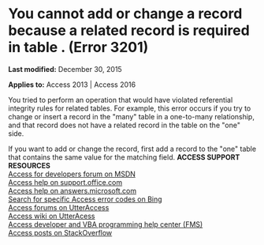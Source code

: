 
# You cannot add or change a record because a related record is required in table <name>. (Error 3201)

 **Last modified:** December 30, 2015

**Applies to:** Access 2013 | Access 2016

You tried to perform an operation that would have violated referential integrity rules for related tables. For example, this error occurs if you try to change or insert a record in the "many" table in a one-to-many relationship, and that record does not have a related record in the table on the "one" side.

If you want to add or change the record, first add a record to the "one" table that contains the same value for the matching field.
 **ACCESS SUPPORT RESOURCES**<br>
[Access for developers forum on MSDN](https://social.msdn.microsoft.com/Forums/office/en-US/home?forum=accessdev)<br>
[Access help on support.office.com](https://support.office.com/search/results?query=Access)<br>
[Access help on answers.microsoft.com](http://answers.microsoft.com/en-us/office/forum/access?page=1&;tab=question&;status=all&;auth=1)<br>
[Search for specific Access error codes on Bing](http://www.bing.com/)<br>
[Access forums on UtterAccess](http://www.utteraccess.com/forum/index.php?act=idx)<br>
[Access wiki on UtterAcess](http://www.utteraccess.com/forum/index.php?act=idx)<br>
[Access developer and VBA programming help center (FMS)](http://www.fmsinc.com/MicrosoftAccess/developer/)<br>
[Access posts on StackOverflow](http://stackoverflow.com/questions/tagged/ms-access)
